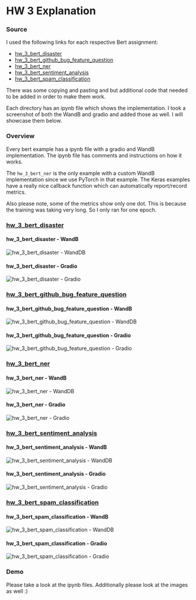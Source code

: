 # HW 3 Explanation

### Source

I used the following links for each respective Bert assignment:

- [hw_3_bert_disaster](https://www.kaggle.com/xhlulu/disaster-nlp-keras-bert-using-tfhub/notebook)
- [hw_3_bert_github_bug_feature_question](https://www.analyticsvidhya.com/blog/2020/10/simple-text-multi-classification-task-using-keras-bert/)
- [hw_3_bert_ner](https://www.depends-on-the-definition.com/named-entity-recognition-with-bert/)
- [hw_3_bert_sentiment_analysis](https://towardsdatascience.com/sentiment-analysis-in-10-minutes-with-bert-and-hugging-face-294e8a04b671)
- [hw_3_bert_spam_classification](https://www.analyticsvidhya.com/blog/2021/09/performing-email-spam-detection-using-bert-in-python/)

There was some copying and pasting and but additional code that needed to be added in order to make them work. 

Each directory has an ipynb file which shows the implementation. I took a screenshot of both the WandB and gradio and added those as well. I will showcase them below.

### Overview

Every bert example has a ipynb file with a gradio and WandB implementation. The ipynb file has comments and instructions on how it works. 

The `hw_3_bert_ner` is the only example with a custom WandB implementation since we use PyTorch in that example. The Keras examples have a really nice callback function which can automatically report/record metrics. 

Also please note, some of the metrics show only one dot. This is because the training was taking very long. So I only ran for one epoch. 

### [hw_3_bert_disaster](https://github.com/wasaequreshi/CMPE-297-ET/blob/master/hw3/hw_3_bert_disaster/hw_3_bert_disaster.ipynb)

#### hw_3_bert_disaster - WandB

![hw_3_bert_disaster - WandDB](./hw_3_bert_disaster/hw_3_bert_disaster_wandb.png)

#### hw_3_bert_disaster - Gradio

![hw_3_bert_disaster - Gradio](./hw_3_bert_disaster/hw_3_bert_disaster_gradio.png)

### [hw_3_bert_github_bug_feature_question](https://github.com/wasaequreshi/CMPE-297-ET/blob/master/hw3/hw_3_bert_github_bug_feature_question/hw_3_bert_github_bug_feature_question.ipynb)

#### hw_3_bert_github_bug_feature_question - WandB

![hw_3_bert_github_bug_feature_question - WandDB](./hw_3_bert_github_bug_feature_question/hw_3_bert_github_bug_feature_question_wandb.png)

#### hw_3_bert_github_bug_feature_question - Gradio

![hw_3_bert_github_bug_feature_question - Gradio](./hw_3_bert_github_bug_feature_question/hw_3_bert_github_bug_feature_question_gradio.png)

### [hw_3_bert_ner](https://github.com/wasaequreshi/CMPE-297-ET/blob/master/hw3/hw_3_bert_ner/hw_3_bert_ner.ipynb)

#### hw_3_bert_ner - WandB

![hw_3_bert_ner - WandDB](./hw_3_bert_ner/hw_3_bert_ner_wandb.png)

#### hw_3_bert_ner - Gradio

![hw_3_bert_ner - Gradio](./hw_3_bert_ner/hw_3_bert_ner_gradio.png)

### [hw_3_bert_sentiment_analysis](https://github.com/wasaequreshi/CMPE-297-ET/blob/master/hw3/hw_3_bert_sentiment_analysis/hw_3_bert_sentiment_analysis.ipynb)

#### hw_3_bert_sentiment_analysis - WandB

![hw_3_bert_sentiment_analysis - WandDB](./hw_3_bert_sentiment_analysis/hw_3_bert_sentiment_analysis_wandb.png)

#### hw_3_bert_sentiment_analysis - Gradio

![hw_3_bert_sentiment_analysis - Gradio](./hw_3_bert_sentiment_analysis/hw_3_bert_sentiment_analysis_gradio.png)

### [hw_3_bert_spam_classification](https://github.com/wasaequreshi/CMPE-297-ET/blob/master/hw3/hw_3_bert_spam_classification/hw_3_bert_spam_classification.ipynb)

#### hw_3_bert_spam_classification - WandB

![hw_3_bert_spam_classification - WandDB](./hw_3_bert_spam_classification/hw_3_bert_spam_classification_wandb.png)

#### hw_3_bert_spam_classification - Gradio

![hw_3_bert_spam_classification - Gradio](./hw_3_bert_spam_classification/hw_3_bert_spam_classification_gradio.png)

### Demo

Please take a look at the ipynb files. Additionally please look at the images as well :)